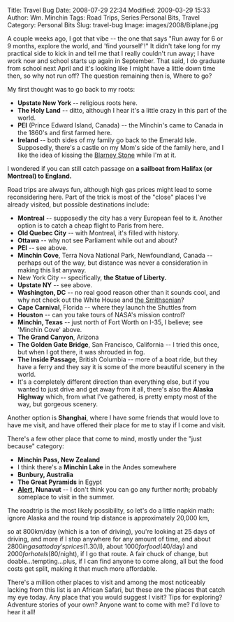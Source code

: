 Title: Travel Bug
Date: 2008-07-29 22:34
Modified: 2009-03-29 15:33
Author: Wm. Minchin
Tags: Road Trips, Series:Personal Bits, Travel
Category: Personal Bits
Slug: travel-bug
Image: images/2008/Biplane.jpg

A couple weeks ago, I got that vibe -- the one that says "Run away for 6
or 9 months, explore the world, and 'find yourself'!" It didn't take
long for my practical side to kick in and tell me that I really couldn't
run away; I have work now and school starts up again in September. That
said, I do graduate from school next April and it's looking like I might
have a little down time then, so why not run off? The question remaining
then is, Where to go?

My first thought was to go back to my roots:

- **Upstate New York** -- religious roots here.
- **The Holy Land** -- ditto, although I hear it's a little crazy in this part
  of the world.
- **PEI** (Prince Edward Island, Canada) -- the Minchin's came to Canada in the
  1860's and first farmed here.
- **Ireland** -- both sides of my family go back to the Emerald Isle.
  Supposedly, there's a castle on my Mom's side of the family here, and I like
  the idea of kissing the [Blarney
  Stone](http://www.sacredsites.com/europe/ireland/blarney_stone.html) while
  I'm at it.

I wondered if you can still catch passage on **a sailboat from Halifax
(or Montreal) to England.**

Road trips are always fun, although high gas prices might lead to some
reconsidering here. Part of the trick is most of the "close" places I've
already visited, but possible destinations include:

- **Montreal** -- supposedly the city has a very European feel to it. Another
  option is to catch a cheap flight to Paris from here.
- **Old Quebec City** -- with Montreal, it's filled with history.
- **Ottawa** -- why not see Parliament while out and about?
- **PEI** -- see above.
- **Minchin Cove**, Terra Nova National Park, Newfoundland, Canada -- perhaps
  out of the way, but distance was never a consideration in making this list
  anyway.
- New York City -- specifically, **the Statue of Liberty.**
- **Upstate NY** -- see above.
- **Washington, DC** -- no real good reason other than it sounds cool, and why
  not check out the White House and [the Smithsonian](http://www.si.edu/)?
- **Cape Carnival**, Florida -- where they launch the Shuttles from
- **Houston** -- can you take tours of NASA's mission control?
- **Minchin, Texas** -- just north of Fort Worth on I-35, I believe; see
  'Minchin Cove' above.
- **The Grand Canyon**, Arizona
- **The Golden Gate Bridge**, San Francisco, California -- I tried this once,
  but when I got there, it was shrouded in fog.
- **The Inside Passage**, British Columbia -- more of a boat ride, but they
  have a ferry and they say it is some of the more beautiful scenery in the
  world.
- It's a completely different direction than everything else, but if you wanted
  to just drive and get away from it all, there's also the **Alaska Highway**
  which, from what I've gathered, is pretty empty most of the way, but gorgeous
  scenery.

Another option is **Shanghai**, where I have some friends that would
love to have me visit, and have offered their place for me to stay if I
come and visit.

There's a few other place that come to mind, mostly under the "just
because" category:

- **Minchin Pass, New Zealand**
- I think there's a **Minchin Lake** in the Andes somewhere
- **Bunbury, Australia**
- **The Great Pyramids** in Egypt
- **[Alert](http://www.canadiangeographic.ca/Magazine/ND00/alert.asp),
  Nunavut** -- I don't think you can go any further north; probably
  someplace to visit in the summer.

The roadtrip is the most likely possibility, so let's do a little napkin
math: ignore Alaska and the round trip distance is approximately 20,000
km,
<!-- http://www.mapquest.com/mq/9-reIBrSV1 http://www.mapquest.com/mq/6-SONmOQJ02akx  http://www.vancouverisland.com/Transport/details.asp?id=8  http://www.mapquest.com/mq/9-Y0gnqAYN -->
so at 800km/day (which is a ton of driving), you're looking at 25 days of
driving, and more if I stop anywhere for any amount of time, and about
$2800 in gas at today's prices ($1.30/l), about $1000 for food
($40/day) and $2000 for hotels ($80/night), if I go that route. A
fair chuck of change, but doable...tempting...plus, if I can find anyone
to come along, all but the food costs get split, making it that much
more affordable.

There's a million other places to visit and among the most noticeably
lacking from this list is an African Safari, but these are the places
that catch my eye today. Any place that you would suggest I visit? Tips
for exploring? Adventure stories of your own? Anyone want to come with
me? I'd love to hear it all!
